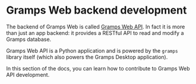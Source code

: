 # Gramps Web backend development

The backend of Gramps Web is called [Gramps Web API](https://github.com/gramps-project/gramps-webapi/). In fact it is more than just an app backend: it provides a RESTful API to read and modify a Gramps database.

Gramps Web API is a Python application and is powered by the `gramps` library itself (which also powers the Gramps Desktop application).

In this section of the docs, you can learn how to contribute to Gramps Web API development.